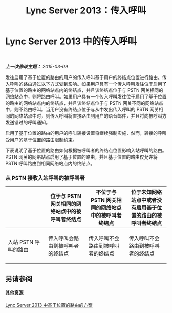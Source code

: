 ﻿---
title: Lync Server 2013：传入呼叫
TOCTitle: 传入呼叫
ms:assetid: 65b9c1b4-6af7-4527-8c33-22c4442bd209
ms:mtpsurl: https://technet.microsoft.com/zh-cn/library/JJ994038(v=OCS.15)
ms:contentKeyID: 52061044
ms.date: 05/19/2016
mtps_version: v=OCS.15
ms.translationtype: HT
---

# Lync Server 2013 中的传入呼叫

 

_**上一次修改主题：** 2015-03-09_

发往启用了基于位置的路由的用户的传入呼叫基于用户的终结点位置进行路由。传入呼叫的路由通过以下方式受到影响。如果用户具有一个传入呼叫发往位于启用了基于位置的路由的网络站点内的终结点，并且该终结点位于与 PSTN 网关相同的网络站点中，则将路由呼叫。如果用户具有一个传入呼叫发往位于启用了基于位置的路由的网络站点内的终结点，并且该终结点位于与 PSTN 网关不同的网络站点中，则不路由呼叫。当用户没有终结点位于与从中发出传入呼叫的 PSTN 网关相同的网络站点中时，则传入呼叫将直接路由到用户的语音邮件，并且将向被呼叫方发送错过的呼叫通知。

启用了基于位置的路由的用户的呼叫转接设置将继续强制实施，然而，转接的呼叫受用户的基于位置的路由限制约束。

下表说明了基于位置的路由如何根据被呼叫者的终结点位置影响入站呼叫的路由。PSTN 网关的网络站点启用了基于位置的路由，并且基于位置的路由仅允许将 PSTN 呼叫路由到相同网络站点内的终结点。

### 从 PSTN 接收入站呼叫的被呼叫者

<table>
<colgroup>
<col style="width: 25%" />
<col style="width: 25%" />
<col style="width: 25%" />
<col style="width: 25%" />
</colgroup>
<thead>
<tr class="header">
<th></th>
<th>位于与 PSTN 网关相同的网络站点中的被呼叫者终结点</th>
<th>不位于与 PSTN 网关相同的网络站点中的被呼叫者终结点</th>
<th>位于未知网络站点中或者没有启用基于位置的路由的被呼叫者终结点</th>
</tr>
</thead>
<tbody>
<tr class="odd">
<td><p>入站 PSTN 呼叫的路由</p></td>
<td><p>传入呼叫会路由到被呼叫者的终结点</p></td>
<td><p>传入呼叫不会路由到被呼叫者的终结点</p></td>
<td><p>传入呼叫不会路由到被呼叫者的终结点</p></td>
</tr>
</tbody>
</table>

  

## 另请参阅

#### 其他资源

[Lync Server 2013 中基于位置的路由的方案](lync-server-2013-scenarios-for-location-based-routing.md)

